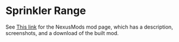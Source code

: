 # Sprinkler Range


See [This link](http://www.nexusmods.com/stardewvalley/mods/1179?) for the NexusMods mod page, which has a description, screenshots, and a download of the built mod.